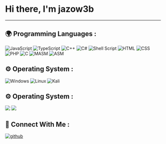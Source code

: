 <h1> Hi there, I'm jazow3b</h1>

---

## 🌍 Programming Languages :

![JavaScript](https://img.shields.io/badge/javascript-%23323330.svg?style=for-the-badge&logo=javascript&logoColor=%23F7DF1E)
![TypeScript](https://img.shields.io/badge/typescript-%23007ACC.svg?style=for-the-badge&logo=typescript&logoColor=white)
![C++](https://img.shields.io/badge/c++-%2300599C.svg?style=for-the-badge&logo=c%2B%2B&logoColor=white)
![C#](https://img.shields.io/badge/c%23-%23239120.svg?style=for-the-badge&logo=c-sharp&logoColor=white)
![Shell Script](https://img.shields.io/badge/shell_script-%23121011.svg?style=for-the-badge&logo=gnu-bash&logoColor=white)
![HTML](https://img.shields.io/badge/html-%23E34F26.svg?style=for-the-badge&logo=html5&logoColor=white)
![CSS](https://img.shields.io/badge/css-%231572B6.svg?style=for-the-badge&logo=css3&logoColor=white)
![PHP](https://img.shields.io/badge/php-%231572B6.svg?style=for-the-badge&logo=php&logoColor=white)
![C](https://img.shields.io/badge/c-%231572B6.svg?style=for-the-badge&logo=c&logoColor=white)
![MASM](https://img.shields.io/badge/masm-%231572B6.svg?style=for-the-badge&logo=masm&logoColor=white)
![ASM](https://img.shields.io/badge/asm-%231572B6.svg?style=for-the-badge&logo=asm&logoColor=white)


## ⚙️ Operating System :

 ![Windows](https://img.shields.io/badge/Windows-0078D6?style=for-the-badge&logo=windows&logoColor=white)
 ![Linux](https://img.shields.io/badge/Linux-FCC624?style=for-the-badge&logo=linux&logoColor=black)
 ![Kali](https://img.shields.io/badge/Kali-268BEE?style=for-the-badge&logo=kalilinux&logoColor=white)


## ⚙️ Operating System :

<img src="https://github-readme-stats.vercel.app/api?username=JAZOW3B&count_private=true&show_icons=true&theme=radical">
<img src="https://github-readme-stats.vercel.app/api/top-langs/?username=JAZOW3B&show_icons=true&theme=radical">


## 🎲 Connect With Me :

<a href="https://github.com/JAZOW3B" target="_blank">
<img src=https://img.shields.io/badge/github-%23000000.svg?&style=for-the-badge&logo=github&logoColor=white alt=github style="margin-bottom: 5px;" />
</a>  
</div>  
